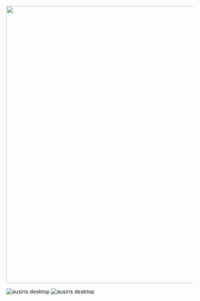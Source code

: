 <p align="center">
  <img width="744" src="/assets/images/Ausiris_desktop.png">
</p>

![ausiris desktop](/assets/images/Ausiris_desktop.png)
![ausiris desktop](assets/images/Ausiris_desktop.png)

